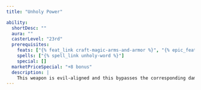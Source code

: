 ```yaml
---
title: "Unholy Power"

ability:
  shortDesc: ""
  aura: ""
  casterLevel: "23rd"
  prerequisites:
    feats: ["{% feat_link craft-magic-arms-and-armor %}", "{% epic_feat_link craft-epic-magic-arms-and-armor %}"]
    spells: ["{% spell_link unholy-word %}"]
    special: []
  marketPriceSpecial: "+8 bonus"
  description: |
    This weapon is evil-aligned and this bypasses the corresponding damage reduction. When a weapon of unholy power strikes a good target, this power erupts forth and deals +3d6 points of bonus unholy (evil) damage to the target, and the target gains one negative level (Fortitude DC 23 to remove 24 hours later). On a successful critical hit it instead deals +6d6 points of unholy (evil) damage and bestows two negative levels (or +9d6 and three negative levels if the critical multiplier is &times;3, or +12d6 and four negative levels if the critical multiplier is &times;4). The weapon bestows three negative levels on any good creature attempting to wield it. These negative levels remain as long as the weapon is in hand and disappear when the weapon is no longer wielded. These negative levels never result in actual level loss, but they cannot be overcome in any way (including _restoration_ spells) while the weapon is wielded. Bows, crossbows, and slings with this special ability bestow the unholy power upon their ammunition. This special ability does not stack with the nonepic unholy special ability.
---
```

